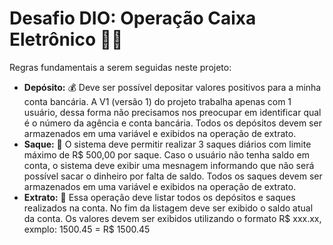 # Desafio DIO: Operação Caixa Eletrônico :woman_technologist:

Regras fundamentais a serem seguidas neste projeto:

*	**Depósito:** :moneybag: Deve ser possível depositar valores positivos para a minha conta bancária. A V1 (versão 1) do projeto trabalha apenas com 1 usuário, dessa forma não precisamos nos preocupar em identificar qual é o número da agência e conta bancária. Todos os depósitos devem ser armazenados em uma variável e exibidos na operação de extrato.
*	**Saque:** :money_with_wings: O sistema deve permitir realizar 3 saques diários com limite máximo de R$ 500,00 por saque. Caso o usuário não tenha saldo em conta, o sistema deve exibir uma mesnagem informando que não será possível sacar o dinheiro por falta de saldo. Todos os saques devem ser armazenados em uma variável e exibidos na operação de extrato.
*	**Extrato:** :memo: Essa operação deve listar todos os depósitos e saques realizados na conta. No fim da listagem deve ser exibido o saldo atual da conta. Os valores devem ser exibidos utilizando o formato R$ xxx.xx, exmplo: 1500.45 = R$ 1500.45